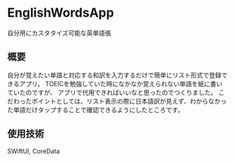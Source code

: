 # EnglishWordsApp
自分用にカスタタイズ可能な英単語張

## 概要
自分が覚えたい単語と対応する和訳を入力するだけで簡単にリスト形式で登録できるアプリ。
TOEICを勉強していた時になかなか覚えられない単語を紙に書いていたのですが、
アプリで代用できればいいなと思ったのでつくりました。
こだわったポイントとしては、リスト表示の際に日本語訳が見えず、わからなかった単語だけタップすることで確認できるようにしたところです。

## 使用技術
SWiftUI, CoreData
